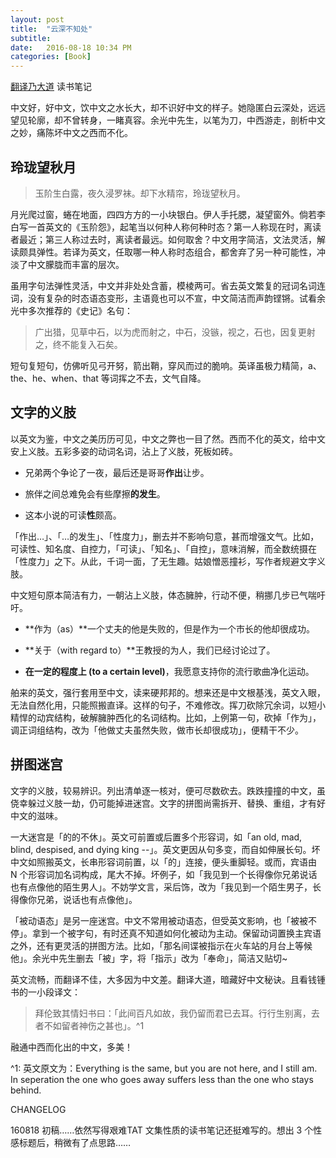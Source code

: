 ```yaml
---
layout: post
title:  "云深不知处"
subtitle: 
date:   2016-08-18 10:34 PM
categories: [Book]
---
```

[翻译乃大道](https://book.douban.com/subject/26279084/) 读书笔记

中文好，好中文，饮中文之水长大，却不识好中文的样子。她隐匿白云深处，远远望见轮廓，却不曾转身，一睹真容。余光中先生，以笔为刀，中西游走，剖析中文之妙，痛陈坏中文之西而不化。

## 玲珑望秋月

> 玉阶生白露，夜久浸罗袜。却下水精帘，玲珑望秋月。

月光爬过窗，蜷在地面，四四方方的一小块银白。伊人手托腮，凝望窗外。倘若李白写一首英文的《玉阶怨》，起笔当以何种人称何种时态？第一人称现在时，离读者最近；第三人称过去时，离读者最远。如何取舍？中文用字简洁，文法灵活，解读颇具弹性。若译为英文，任取哪一种人称时态组合，都舍弃了另一种可能性，冲淡了中文朦胧而丰富的层次。 

虽用字句法弹性灵活，中文并非处处含蓄，模棱两可。省去英文繁复的冠词名词连词，没有复杂的时态语态变形，主语竟也可以不宣，中文简洁而声韵铿锵。试看余光中多次推荐的《史记》名句： 

> 广出猎，见草中石，以为虎而射之，中石，没镞，视之，石也，因复更射之，终不能复入石矣。 

短句复短句，仿佛听见弓开努，箭出鞘，穿风而过的脆响。英译虽极力精简，a、the、he、when、that 等词挥之不去，文气自降。

## 文字的义肢 

以英文为鉴，中文之美历历可见，中文之弊也一目了然。西而不化的英文，给中文安上义肢。五彩多姿的动词名词，沾上了义肢，死板如砖。

- 兄弟两个争论了一夜，最后还是哥哥**作出**让步。  

- 旅伴之间总难免会有些摩擦**的发生**。  

- 这本小说的可读**性**颇高。

「作出…」、「…的发生」、「性度力」，删去并不影响句意，甚而增强文气。比如，可读性、知名度、自控力，「可读」、「知名」、「自控」，意味消解，而全数统摄在「性度力」之下。从此，千词一面，了无生趣。姑娘憎恶撞衫，写作者规避文字义肢。

中文短句原本简洁有力，一朝沾上义肢，体态臃肿，行动不便，稍挪几步已气喘吁吁。

- **作为（as）**一个丈夫的他是失败的，但是作为一个市长的他却很成功。  

- **关于（with regard to）**王教授的为人，我们已经讨论过了。    

- **在一定的程度上 (to a certain level)**，我愿意支持你的流行歌曲净化运动。  

舶来的英文，强行套用至中文，读来硬邦邦的。想来还是中文根基浅，英文入眼，无法自然化用，只能照搬直译。这样的句子，不难修改。挥刀砍除冗余词，以短小精悍的动宾结构，破解臃肿西化的名词结构。比如，上例第一句，砍掉「作为」，调正词组结构，改为「他做丈夫虽然失败，做市长却很成功」，便精干不少。

## 拼图迷宫
文字的义肢，较易辨识。列出清单逐一核对，便可尽数砍去。跌跌撞撞的中文，虽侥幸躲过义肢一劫，仍可能掉进迷宫。文字的拼图尚需拆开、替换、重组，才有好中文的滋味。

一大迷宫是「的的不休」。英文可前置或后置多个形容词，如「an old, mad, blind, despised, and dying king --」。英文更因从句多变，而自如伸展长句。坏中文如照搬英文，长串形容词前置，以「的」连接，便头重脚轻。或而，宾语由 N 个形容词加名词构成，尾大不掉。坏例子，如「我见到一个长得像你兄弟说话也有点像他的陌生男人」。不妨学文言，采后饰，改为「我见到一个陌生男子，长得像你兄弟，说话也有点像他」。 

「被动语态」是另一座迷宫。中文不常用被动语态，但受英文影响，也「被被不停」。拿到一个被字句，有时还真不知道如何化被动为主动。保留动词置换主宾语之外，还有更灵活的拼图方法。比如，「那名间谍被指示在火车站的月台上等候他」。余光中先生删去「被」字，将「指示」改为「奉命」，简洁又贴切~ 

英文流畅，而翻译不佳，大多因为中文差。翻译大道，暗藏好中文秘诀。且看钱锺书的一小段译文： 

> 拜伦致其情妇书曰：「此间百凡如故，我仍留而君已去耳。行行生别离，去者不如留者神伤之甚也」。^1

融通中西而化出的中文，多美！

^1: 英文原文为：Everything is the same, but you are not here, and I still am. In seperation the one who goes away suffers less than the one who stays behind.

CHANGELOG  
  
160818 初稿……依然写得艰难TAT 文集性质的读书笔记还挺难写的。想出 3 个性感标题后，稍微有了点思路……